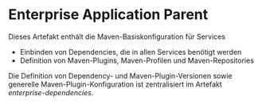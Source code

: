 # Enterprise Application Parent

Dieses Artefakt enthält die Maven-Basiskonfiguration für Services
- Einbinden von Dependencies, die in allen Services benötigt werden
- Definition von Maven-Plugins, Maven-Profilen und Maven-Repositories

Die Definition von Dependency- und Maven-Plugin-Versionen sowie generelle Maven-Plugin-Konfiguration ist zentralisiert im Artefakt _enterprise-dependencies_.